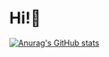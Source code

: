 # Hi!👋

[![Anurag's GitHub stats](https://github-readme-stats.vercel.app/api?username=penne-0505&show_icons=true&count_private=true&title_color=F2BF5E&bg_color=272727&icon_color=5E9FF2&text_color=FDFDFD)](https://github.com/anuraghazra/github-readme-stats)
